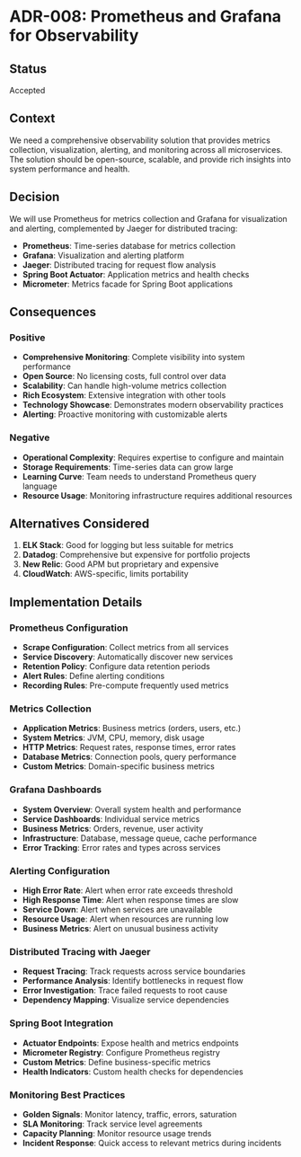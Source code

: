 # ADR-008: Prometheus and Grafana for Observability

## Status
Accepted

## Context
We need a comprehensive observability solution that provides metrics collection, visualization, alerting, and monitoring across all microservices. The solution should be open-source, scalable, and provide rich insights into system performance and health.

## Decision
We will use Prometheus for metrics collection and Grafana for visualization and alerting, complemented by Jaeger for distributed tracing:

- **Prometheus**: Time-series database for metrics collection
- **Grafana**: Visualization and alerting platform
- **Jaeger**: Distributed tracing for request flow analysis
- **Spring Boot Actuator**: Application metrics and health checks
- **Micrometer**: Metrics facade for Spring Boot applications

## Consequences

### Positive
- **Comprehensive Monitoring**: Complete visibility into system performance
- **Open Source**: No licensing costs, full control over data
- **Scalability**: Can handle high-volume metrics collection
- **Rich Ecosystem**: Extensive integration with other tools
- **Technology Showcase**: Demonstrates modern observability practices
- **Alerting**: Proactive monitoring with customizable alerts

### Negative
- **Operational Complexity**: Requires expertise to configure and maintain
- **Storage Requirements**: Time-series data can grow large
- **Learning Curve**: Team needs to understand Prometheus query language
- **Resource Usage**: Monitoring infrastructure requires additional resources

## Alternatives Considered

1. **ELK Stack**: Good for logging but less suitable for metrics
2. **Datadog**: Comprehensive but expensive for portfolio projects
3. **New Relic**: Good APM but proprietary and expensive
4. **CloudWatch**: AWS-specific, limits portability

## Implementation Details

### Prometheus Configuration
- **Scrape Configuration**: Collect metrics from all services
- **Service Discovery**: Automatically discover new services
- **Retention Policy**: Configure data retention periods
- **Alert Rules**: Define alerting conditions
- **Recording Rules**: Pre-compute frequently used metrics

### Metrics Collection
- **Application Metrics**: Business metrics (orders, users, etc.)
- **System Metrics**: JVM, CPU, memory, disk usage
- **HTTP Metrics**: Request rates, response times, error rates
- **Database Metrics**: Connection pools, query performance
- **Custom Metrics**: Domain-specific business metrics

### Grafana Dashboards
- **System Overview**: Overall system health and performance
- **Service Dashboards**: Individual service metrics
- **Business Metrics**: Orders, revenue, user activity
- **Infrastructure**: Database, message queue, cache performance
- **Error Tracking**: Error rates and types across services

### Alerting Configuration
- **High Error Rate**: Alert when error rate exceeds threshold
- **High Response Time**: Alert when response times are slow
- **Service Down**: Alert when services are unavailable
- **Resource Usage**: Alert when resources are running low
- **Business Metrics**: Alert on unusual business activity

### Distributed Tracing with Jaeger
- **Request Tracing**: Track requests across service boundaries
- **Performance Analysis**: Identify bottlenecks in request flow
- **Error Investigation**: Trace failed requests to root cause
- **Dependency Mapping**: Visualize service dependencies

### Spring Boot Integration
- **Actuator Endpoints**: Expose health and metrics endpoints
- **Micrometer Registry**: Configure Prometheus registry
- **Custom Metrics**: Define business-specific metrics
- **Health Indicators**: Custom health checks for dependencies

### Monitoring Best Practices
- **Golden Signals**: Monitor latency, traffic, errors, saturation
- **SLA Monitoring**: Track service level agreements
- **Capacity Planning**: Monitor resource usage trends
- **Incident Response**: Quick access to relevant metrics during incidents

